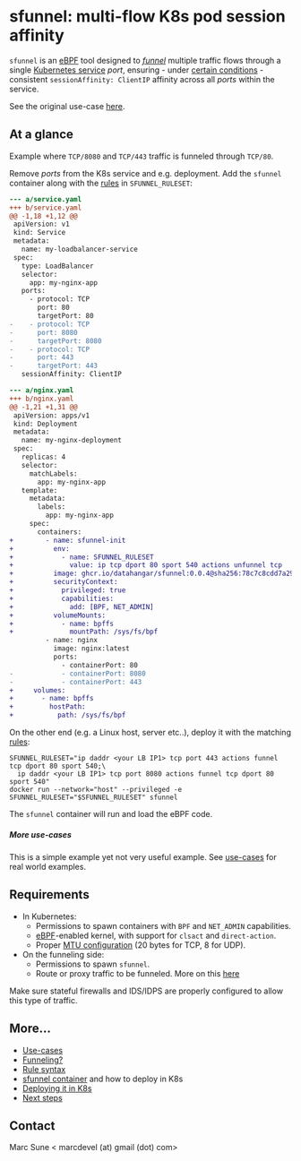 # sfunnel: multi-flow K8s pod session affinity

`sfunnel` is an [eBPF](https://ebpf.io/) tool designed to [_funnel_](docs/funneling)
multiple traffic flows through a single [Kubernetes service](https://kubernetes.io/docs/concepts/services-networking/service/)
_port_, ensuring - under [certain conditions](#requirements) - consistent
`sessionAffinity: ClientIP` affinity across all _ports_ within the service.

See the original use-case [here](docs/use-cases/network-telemetry-nfacctd.md).

## At a glance

Example where `TCP/8080` and `TCP/443` traffic is funneled through `TCP/80`.


Remove _ports_ from the K8s service and e.g. deployment. Add the `sfunnel`
container along with the [rules](docs/rules.md) in `SFUNNEL_RULESET`:

```diff
--- a/service.yaml
+++ b/service.yaml
@@ -1,18 +1,12 @@
 apiVersion: v1
 kind: Service
 metadata:
   name: my-loadbalancer-service
 spec:
   type: LoadBalancer
   selector:
     app: my-nginx-app
   ports:
     - protocol: TCP
       port: 80
       targetPort: 80
-    - protocol: TCP
-      port: 8080
-      targetPort: 8080
-    - protocol: TCP
-      port: 443
-      targetPort: 443
   sessionAffinity: ClientIP
```

```diff
--- a/nginx.yaml
+++ b/nginx.yaml
@@ -1,21 +1,31 @@
 apiVersion: apps/v1
 kind: Deployment
 metadata:
   name: my-nginx-deployment
 spec:
   replicas: 4
   selector:
     matchLabels:
       app: my-nginx-app
   template:
     metadata:
       labels:
         app: my-nginx-app
     spec:
       containers:
+        - name: sfunnel-init
+          env:
+            - name: SFUNNEL_RULESET
+              value: ip tcp dport 80 sport 540 actions unfunnel tcp
+          image: ghcr.io/datahangar/sfunnel:0.0.4@sha256:78c7c8cdd7a299781a7139f28cd5cffef9e17866d2dcb62d049bad0f0a059f2f
+          securityContext:
+            privileged: true
+            capabilities:
+              add: [BPF, NET_ADMIN]
+          volumeMounts:
+            - name: bpffs
+              mountPath: /sys/fs/bpf
         - name: nginx
           image: nginx:latest
           ports:
             - containerPort: 80
-            - containerPort: 8080
-            - containerPort: 443
+     volumes:
+       - name: bpffs
+         hostPath:
+           path: /sys/fs/bpf
```

On the other end (e.g. a Linux host, server etc..), deploy it with the
matching [rules](docs/rules.md):

```shell
SFUNNEL_RULESET="ip daddr <your LB IP1> tcp port 443 actions funnel tcp dport 80 sport 540;\
  ip daddr <your LB IP1> tcp port 8080 actions funnel tcp dport 80 sport 540"
docker run --network="host" --privileged -e SFUNNEL_RULESET="$SFUNNEL_RULESET" sfunnel
```

The `sfunnel` container will run and load the eBPF code.

##### More use-cases

This is a simple example yet not very useful example. See [use-cases](docs/use-cases/)
for real world examples.

## Requirements

* In Kubernetes:
  * Permissions to spawn containers with `BPF` and `NET_ADMIN` capabilities.
  * [eBPF](https://ebpf.io/)-enabled kernel, with support for `clsact` and `direct-action`.
  * Proper [MTU configuration](docs/funneling.md#mtu) (20 bytes for TCP, 8 for UDP).
* On the funneling side:
  * Permissions to spawn `sfunnel`.
  * Route or proxy traffic to be funneled. More on this [here](docs/funneling.md)

Make sure stateful firewalls and IDS/IDPS are properly configured to allow this
type of traffic.

## More...

* [Use-cases](docs/use-cases/)
* [Funneling?](docs/funneling.md)
* [Rule syntax](docs/rules.md)
* [sfunnel container](docs/container.md) and how to deploy in K8s
* [Deploying it in K8s](docs/k8s.md)
* [Next steps](docs/next_steps.md)

Contact
-------

Marc Sune < marcdevel (at) gmail (dot) com>
